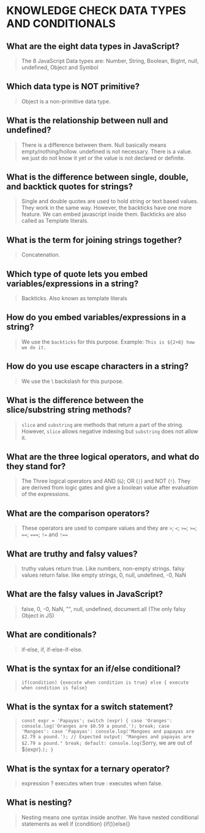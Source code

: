 # KNOWLEDGE CHECK DATA TYPES AND CONDITIONALS

## What are the eight data types in JavaScript?

> The 8 JavaScript Data types are: Number, String, Boolean, BigInt, null, undefined, Object and Symbol

## Which data type is NOT primitive?

> Object is a non-primitive data type.

## What is the relationship between null and undefined?

> There is a difference between them. Null basically means empty/nothing/hollow. undefined is not necessary. There is a value. we just do not know it yet or the value is not declared or definite.

## What is the difference between single, double, and backtick quotes for strings?

> Single and double quotes are used to hold string or text based values. They work in the same way. However, the backticks have one more feature. We can embed javascript inside them. Backticks are also called as Template literals.

## What is the term for joining strings together?

> Concatenation.

## Which type of quote lets you embed variables/expressions in a string?

> Backticks. Also known as template literals

## How do you embed variables/expressions in a string?

> We use the `backticks` for this purpose. Example: `This is ${2+8} how we do it.`

## How do you use escape characters in a string?

> We use the \ backslash for this purpose.

## What is the difference between the slice/substring string methods?

> `slice` and `substring` are methods that return a part of the string. However, `slice` allows negative indexing but `substring` does not allow it.

## What are the three logical operators, and what do they stand for?

> The Three logical operators and AND (`&`); OR (`|`) and NOT (`!`). They are derived from logic gates and give a boolean value after evaluation of the expressions.

## What are the comparison operators?

> These operators are used to compare values and they are `>`; `<`; `>=`; `>=`; `==`; `===`; `!=` and `!==`

## What are truthy and falsy values?

> truthy values return true. Like numbers, non-empty strings. falsy values return false. like empty strings, 0, null, undefined, -0, NaN

## What are the falsy values in JavaScript?

> false, 0, -0, NaN, "", null, undefined, document.all (The only falsy Object in JS)

## What are conditionals?

> if-else, if, if-else-if-else.

## What is the syntax for an if/else conditional?

> `if(condition) {execute when condition is true} else { execute when condition is false}`

## What is the syntax for a switch statement?

> `const expr = 'Papayas';
switch (expr) {
 case 'Oranges':
   console.log('Oranges are $0.59 a pound.');
   break;
 case 'Mangoes':
 case 'Papayas':
   console.log('Mangoes and papayas are $2.79 a pound.');
   // Expected output: "Mangoes and papayas are $2.79 a pound."
   break;
 default:
   console.log(`Sorry, we are out of ${expr}.`);
}`

## What is the syntax for a ternary operator?

> expression ? executes when true : executes when false.

## What is nesting?

> Nesting means one syntax inside another. We have nested conditional statements as well if (condition) {if()}else{}
